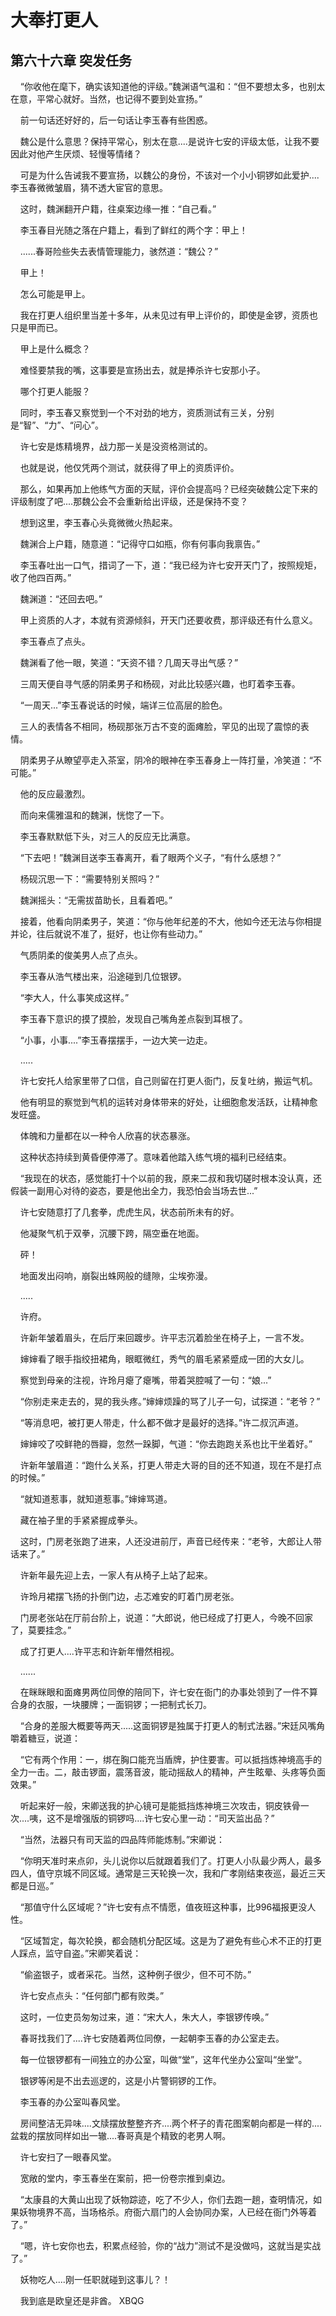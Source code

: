 # 大奉打更人 
 ## 第六十六章 突发任务
     “你收他在麾下，确实该知道他的评级。”魏渊语气温和：“但不要想太多，也别太在意，平常心就好。当然，也记得不要到处宣扬。”

    前一句话还好好的，后一句话让李玉春有些困惑。

    魏公是什么意思？保持平常心，别太在意....是说许七安的评级太低，让我不要因此对他产生厌烦、轻慢等情绪？

    可是为什么告诫我不要宣扬，以魏公的身份，不该对一个小小铜锣如此爱护....李玉春微微皱眉，猜不透大宦官的意思。

    这时，魏渊翻开户籍，往桌案边缘一推：“自己看。”

    李玉春目光随之落在户籍上，看到了鲜红的两个字：甲上！

    ......春哥险些失去表情管理能力，骇然道：“魏公？”

    甲上！

    怎么可能是甲上。

    我在打更人组织里当差十多年，从未见过有甲上评价的，即使是金锣，资质也只是甲而已。

    甲上是什么概念？

    难怪要禁我的嘴，这事要是宣扬出去，就是捧杀许七安那小子。

    哪个打更人能服？

    同时，李玉春又察觉到一个不对劲的地方，资质测试有三关，分别是“智”、“力”、“问心”。

    许七安是炼精境界，战力那一关是没资格测试的。

    也就是说，他仅凭两个测试，就获得了甲上的资质评价。

    那么，如果再加上他练气方面的天赋，评价会提高吗？已经突破魏公定下来的评级制度了吧....那魏公会不会重新给出评级，还是保持不变？

    想到这里，李玉春心头竟微微火热起来。

    魏渊合上户籍，随意道：“记得守口如瓶，你有何事向我禀告。”

    李玉春吐出一口气，措词了一下，道：“我已经为许七安开天门了，按照规矩，收了他四百两。”

    魏渊道：“还回去吧。”

    甲上资质的人才，本就有资源倾斜，开天门还要收费，那评级还有什么意义。

    李玉春点了点头。

    魏渊看了他一眼，笑道：“天资不错？几周天寻出气感？”

    三周天便自寻气感的阴柔男子和杨砚，对此比较感兴趣，也盯着李玉春。

    “一周天...”李玉春说话的时候，端详三位高层的脸色。

    三人的表情各不相同，杨砚那张万古不变的面瘫脸，罕见的出现了震惊的表情。

    阴柔男子从瞭望亭走入茶室，阴冷的眼神在李玉春身上一阵打量，冷笑道：“不可能。”

    他的反应最激烈。

    而向来儒雅温和的魏渊，恍惚了一下。

    李玉春默默低下头，对三人的反应无比满意。

    “下去吧！”魏渊目送李玉春离开，看了眼两个义子，“有什么感想？”

    杨砚沉思一下：“需要特别关照吗？”

    魏渊摇头：“无需拔苗助长，且看着吧。”

    接着，他看向阴柔男子，笑道：“你与他年纪差的不大，他如今还无法与你相提并论，往后就说不准了，挺好，也让你有些动力。”

    气质阴柔的俊美男人点了点头。

    李玉春从浩气楼出来，沿途碰到几位银锣。

    “李大人，什么事笑成这样。”

    李玉春下意识的摸了摸脸，发现自己嘴角差点裂到耳根了。

    “小事，小事....”李玉春摆摆手，一边大笑一边走。

    .....

    许七安托人给家里带了口信，自己则留在打更人衙门，反复吐纳，搬运气机。

    他有明显的察觉到气机的运转对身体带来的好处，让细胞愈发活跃，让精神愈发旺盛。

    体魄和力量都在以一种令人欣喜的状态暴涨。

    这种状态持续到黄昏便停滞了。意味着他踏入练气境的福利已经结束。

    “我现在的状态，感觉能打十个以前的我，原来二叔和我切磋时根本没认真，还假装一副用心对待的姿态，要是他出全力，我恐怕会当场去世...”

    许七安随意打了几套拳，虎虎生风，状态前所未有的好。

    他凝聚气机于双拳，沉腰下跨，隔空垂在地面。

    砰！

    地面发出闷响，崩裂出蛛网般的缝隙，尘埃弥漫。

    .....

    许府。

    许新年皱着眉头，在后厅来回踱步。许平志沉着脸坐在椅子上，一言不发。

    婶婶看了眼手指绞扭裙角，眼眶微红，秀气的眉毛紧紧蹙成一团的大女儿。

    察觉到母亲的注视，许玲月瘪了瘪嘴，带着哭腔喊了一句：“娘...”

    “你别走来走去的，晃的我头疼。”婶婶烦躁的骂了儿子一句，试探道：“老爷？”

    “等消息吧，被打更人带走，什么都不做才是最好的选择。”许二叔沉声道。

    婶婶咬了咬鲜艳的唇瓣，忽然一跺脚，气道：“你去跑跑关系也比干坐着好。”

    许新年皱眉道：“跑什么关系，打更人带走大哥的目的还不知道，现在不是打点的时候。”

    “就知道惹事，就知道惹事。”婶婶骂道。

    藏在袖子里的手紧紧握成拳头。

    这时，门房老张跑了进来，人还没进前厅，声音已经传来：“老爷，大郎让人带话来了。”

    许新年最先迎上去，一家人有从椅子上站了起来。

    许玲月裙摆飞扬的扑倒门边，忐忑难安的盯着门房老张。

    门房老张站在厅前台阶上，说道：“大郎说，他已经成了打更人，今晚不回家了，莫要挂念。”

    成了打更人....许平志和许新年懵然相视。

    ......

    在眯眯眼和面瘫男两位同僚的陪同下，许七安在衙门的办事处领到了一件不算合身的衣服，一块腰牌；一面铜锣；一把制式长刀。

    “合身的差服大概要等两天.....这面铜锣是独属于打更人的制式法器。”宋廷风嘴角嚼着糖豆，说道：

    “它有两个作用：一，绑在胸口能充当盾牌，护住要害。可以抵挡炼神境高手的全力一击。二，敲击锣面，震荡音波，能动摇敌人的精神，产生眩晕、头疼等负面效果。”

    听起来好一般，宋卿送我的护心镜可是能抵挡炼神境三次攻击，铜皮铁骨一次....咦，这不是增强版的铜锣吗....许七安心里一动：“司天监出品？”

    “当然，法器只有司天监的四品阵师能炼制。”宋卿说：

    “你明天准时来点卯，头儿说你以后就跟着我们了。打更人小队最少两人，最多四人，值守京城不同区域。通常是三天轮换一次，我和广孝刚结束夜巡，最近三天都是日巡。”

    “那值守什么区域呢？”许七安有点不情愿，值夜班这种事，比996福报更没人性。

    “区域暂定，每次轮换，都会随机分配区域。这是为了避免有些心术不正的打更人踩点，监守自盗。”宋卿笑着说：

    “偷盗银子，或者采花。当然，这种例子很少，但不可不防。”

    许七安点点头：“任何部门都有败类。”

    这时，一位吏员匆匆过来，道：“宋大人，朱大人，李银锣传唤。”

    春哥找我们了....许七安随着两位同僚，一起朝李玉春的办公室走去。

    每一位银锣都有一间独立的办公室，叫做“堂”，这年代坐办公室叫“坐堂”。

    银锣等闲是不出去巡逻的，这是小片警铜锣的工作。

    李玉春的办公室叫春风堂。

    房间整洁无异味....文牍摆放整整齐齐....两个杯子的青花图案朝向都是一样的....盆栽的摆放同样如出一辙....春哥真是个精致的老男人啊。

    许七安扫了一眼春风堂。

    宽敞的堂内，李玉春坐在案前，把一份卷宗推到桌边。

    “太康县的大黄山出现了妖物踪迹，吃了不少人，你们去跑一趟，查明情况，如果妖物境界不高，当场格杀。府衙六扇门的人会协同办案，人已经在衙门外等着了。”

    “嗯，许七安你也去，积累点经验，你的“战力”测试不是没做吗，这就当是实战了。”

    妖物吃人....刚一任职就碰到这事儿？！

    我到底是欧皇还是非酋。 
XBQG